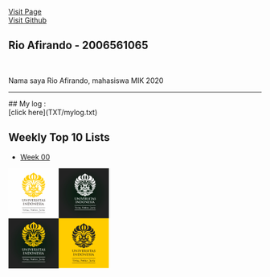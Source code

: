 [Visit Page](https://rioafirando.github.io/os202/)<br>
[Visit Github](https://github.com/rioafirando/os202)

## Rio Afirando - 2006561065
<br>
<p>Nama saya Rio Afirando, mahasiswa MIK 2020</p>
<hr>
## My log :<br>
[click here](TXT/mylog.txt)

## Weekly Top 10 Lists
* [Week 00](W00/)


<img src="logo_ui.jpg" width="200">

